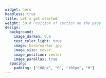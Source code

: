 ```yaml
---
widget: hero
headless: true
title: Let's get started
weight: 50 # Position of section on the page
design:
  background:
    image_darken: 0.6
    text_color_light: true
    image: hero/marker.jpg
    image_size: cover
    image_position: center
    image_parallax: true
  spacing:
    padding: ["100px", "0", "100px", "0"]
---
```


